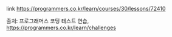 link https://programmers.co.kr/learn/courses/30/lessons/72410

출처: 프로그래머스 코딩 테스트 연습, https://programmers.co.kr/learn/challenges
